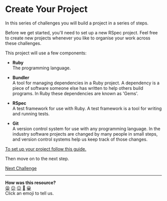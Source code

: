 # Create Your Project

In this series of challenges you will build a project in a series of steps.

Before we get started, you'll need to set up a new RSpec project. Feel free to
create new projects whenever you like to organise your work across these
challenges.

This project will use a few components:

* **Ruby**  
  The programming language.

* **Bundler**  
  A tool for managing dependencies in a Ruby project. A dependency is a piece of
  software someone else has written to help others build programs. In Ruby these
  dependencies are known as 'Gems'.

* **RSpec**  
  A test framework for use with Ruby. A test framework is a tool for writing and
  running tests.

* **Git**  
  A version control system for use with any programming language. In the
  industry software projects are changed by many people in small steps, and
  version control systems help us keep track of those changes.

[To set up your project follow this guide.](../pills/setting_up_an_rspec_project.md)

Then move on to the next step.


[Next Challenge](02_test_drive_a_single_method.md)

<!-- BEGIN GENERATED SECTION DO NOT EDIT -->

---

**How was this resource?**  
[😫](https://airtable.com/shrUJ3t7KLMqVRFKR?prefill_Repository=makersacademy%2Fgolden-square&prefill_File=challenges%2F01_create_your_project.md&prefill_Sentiment=😫) [😕](https://airtable.com/shrUJ3t7KLMqVRFKR?prefill_Repository=makersacademy%2Fgolden-square&prefill_File=challenges%2F01_create_your_project.md&prefill_Sentiment=😕) [😐](https://airtable.com/shrUJ3t7KLMqVRFKR?prefill_Repository=makersacademy%2Fgolden-square&prefill_File=challenges%2F01_create_your_project.md&prefill_Sentiment=😐) [🙂](https://airtable.com/shrUJ3t7KLMqVRFKR?prefill_Repository=makersacademy%2Fgolden-square&prefill_File=challenges%2F01_create_your_project.md&prefill_Sentiment=🙂) [😀](https://airtable.com/shrUJ3t7KLMqVRFKR?prefill_Repository=makersacademy%2Fgolden-square&prefill_File=challenges%2F01_create_your_project.md&prefill_Sentiment=😀)  
Click an emoji to tell us.

<!-- END GENERATED SECTION DO NOT EDIT -->
